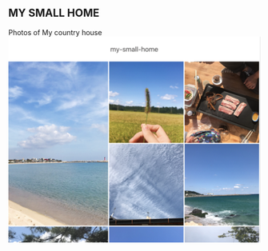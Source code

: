 ## MY SMALL HOME

Photos of My country house
![my-small-home screenshot](public/images/my-small-home.png)
